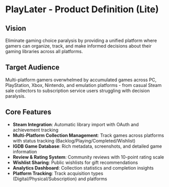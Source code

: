 # PlayLater - Product Definition (Lite)

## Vision

Eliminate gaming choice paralysis by providing a unified platform where gamers can organize, track, and make informed decisions about their gaming libraries across all platforms.

## Target Audience

Multi-platform gamers overwhelmed by accumulated games across PC, PlayStation, Xbox, Nintendo, and emulation platforms - from casual Steam sale collectors to subscription service users struggling with decision paralysis.

## Core Features

- **Steam Integration**: Automatic library import with OAuth and achievement tracking
- **Multi-Platform Collection Management**: Track games across platforms with status tracking (Backlog/Playing/Completed/Wishlist)
- **IGDB Game Database**: Rich metadata, screenshots, and detailed game information
- **Review & Rating System**: Community reviews with 10-point rating scale
- **Wishlist Sharing**: Public wishlists for gift recommendations
- **Analytics Dashboard**: Collection statistics and completion insights
- **Platform Tracking**: Track acquisition types (Digital/Physical/Subscription) and platforms

